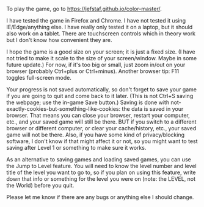 To play the game, go to https://jefstaf.github.io/color-master/.

I have tested the game in Firefox and Chrome. I have not tested it using IE/Edge/anything else. I have really only tested it on a laptop, but it should also work on a tablet. There are touchscreen controls which in theory work but I don't know how convenient they are.

I hope the game is a good size on your screen; it is just a fixed size. (I have not tried to make it scale to the size of your screen/window. Maybe in some future update.) For now, if it's too big or small, just zoom in/out on your browser (probably Ctrl+plus or Ctrl+minus). Another browser tip: F11 toggles full-screen mode.

Your progress is not saved automatically, so don't forget to save your game if you are going to quit and come back to it later. (This is not Ctrl+S saving the webpage; use the in-game Save button.) Saving is done with not-exactly-cookies-but-something-like-cookies: the data is saved in your browser. That means you can close your browser, restart your computer, etc., and your saved game will still be there. BUT if you switch to a different browser or different computer, or clear your cache/history, etc., your saved game will not be there. Also, if you have some kind of privacy/blocking software, I don't know if that might affect it or not, so you might want to test saving after Level 1 or something to make sure it works.

As an alternative to saving games and loading saved games, you can use the Jump to Level feature. You will need to know the level number and level title of the level you want to go to, so if you plan on using this feature, write down that info or something for the level you were on (note: the LEVEL, not the World) before you quit.

Please let me know if there are any bugs or anything else I should change.
